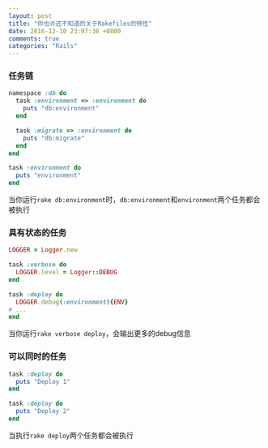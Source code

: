 ```yaml
---
layout: post
title: "你也许还不知道的关于Rakefiles的特性"
date: 2016-12-10 23:07:38 +0800
comments: true
categories: "Rails"
---
```


### 任务链

``` ruby
namespace :db do
  task :environment => :environment do
    puts "db:environment"
  end

  task :migrate => :environment do
    puts "db:migrate"
  end
end

task :environment do
  puts "environment"
end
```

当你运行`rake db:environment`时，`db:environment`和`environment`两个任务都会被执行

### 具有状态的任务

``` ruby
LOGGER = Logger.new

task :verbose do
  LOGGER.level = Logger::DEBUG
end

task :deploy do
  LOGGER.debug(:environment){ENV}
# ...
end
```

当你运行`rake verbose deploy`，会输出更多的debug信息

### 可以同时的任务

``` ruby
task :deploy do
  puts "Deploy 1"
end

task :deploy do
  puts "Deploy 2"
end
```

当执行`rake deploy`两个任务都会被执行